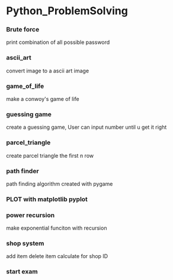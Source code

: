 # Python_ProblemSolving

### Brute force

print combination of all possible password

### ascii_art

convert image to a ascii art image

### game_of_life

make a conwoy's game of life

### guessing game

create a guessing game, User can input number until u get it right

### parcel_triangle

create parcel triangle the first n row

### path finder

path finding algorithm created with pygame

### PLOT with matplotlib pyplot

### power recursion

make exponential funciton with recursion

### shop system

add item delete item calculate for shop ID

### start exam
